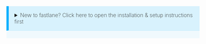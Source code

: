 <style type="text/css">
  .fastlane-setup {
    border-left: .4rem solid #00b0ff;
    border-bottom: .1rem solid rgba(0,176,255,.1);
    background-color: rgba(0,176,255,.1);
    padding: 15px;
    margin-bottom: 20px;
    font-weight: 200;
  }
  .fastlane-setup-wrapper {
    background-color: rgba(0,176,255,.05);
  }
  .fastlane-setup-wrapper[open] {
    padding-bottom: 1px;
  }
  .fastlane-setup-header {
    font-size: 20px;
    font-weight: 500;
  }
  .fastlane-setup-more-details {
    font-size: 18px;
    font-weight: 350;
  }
</style>

<details class="fastlane-setup-wrapper">
  <summary class="fastlane-setup">New to fastlane? Click here to open the installation & setup instructions first</summary>
  

<p class="fastlane-setup-header">1) Install the latest Xcode command line tools</p>

```no-highlight
xcode-select --install
```

<p class="fastlane-setup-header">2) Install <i>fastlane</i></p>

```sh
# Using RubyGems
sudo gem install fastlane -NV

# Alternatively using Homebrew
brew cask install fastlane
```

<p class="fastlane-setup-header">3) Navigate to your project and run</p>

```no-highlight
fastlane init
```

<p class="fastlane-setup-more-details"><a href="/getting-started/ios/setup/">More Details</a></p>

</details>
